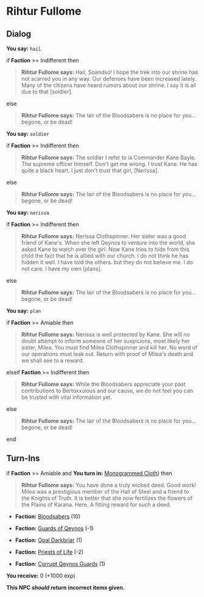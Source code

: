 # Rihtur Fullome
## Dialog

**You say:** `hail`



if **Faction** >= Indifferent then 



>**Rihtur Fullome says:** Hail, Soandso! I hope the trek into our shrine has not scarred you in any way. Our defenses have been increased lately. Many of the citizens have heard rumors about our shrine. I say it is all due to that [soldier].


else



>**Rihtur Fullome says:** The lair of the Bloodsabers is no place for you...  begone, or be dead!


**You say:** `soldier`



if **Faction** >= Indifferent then



>**Rihtur Fullome says:** The soldier I refer to is Commander Kane Bayle. The supreme officer himself. Don't get me wrong. I trust Kane. He has quite a black heart. I just don't trust that girl, [Nerissa].


else



>**Rihtur Fullome says:** The lair of the Bloodsabers is no place for you...  begone, or be dead!


**You say:** `nerissa`



if **Faction** >= Indifferent then



>**Rihtur Fullome says:** Nerissa Clothspinner. Her sister was a good friend of Kane's. When she left Qeynos to venture into the world, she asked Kane to watch over the girl. Now Kane tries to hide from this child the fact that he is allied with our church. I do not think he has hidden it well. I have told the others. but they do not believe me. I do not care. I have my own [plans].


else



>**Rihtur Fullome says:** The lair of the Bloodsabers is no place for you...  begone, or be dead!


**You say:** `plan`



if **Faction** >= Amiable then



>**Rihtur Fullome says:** Nerissa is well protected by Kane. She will no doubt attempt to inform someone of her suspicions, most likely her sister, Milea. You must find Milea Clothspinner and kill her. No word of our operations must leak out. Return with proof of Milea's death and we shall see to a reward.


elseif **Faction** >= Indifferent then



>**Rihtur Fullome says:** While the Bloodsabers appreciate your past contributions to Bertoxxulous and our cause, we do not feel you can be trusted with vital information yet.


else



>**Rihtur Fullome says:** The lair of the Bloodsabers is no place for you...  begone, or be dead!


end

## Turn-Ins





if **Faction** >= Amiable and  **You turn in:** [Monogrammed Cloth](/item/13302)) then


>**Rihtur Fullome says:** You have done a truly wicked deed. Good work! Milea was a prestigious member of the Hall of Steel and a friend to the Knights of Truth. It is better that she now fertilizes the flowers of the Plains of Karana. Here. A fitting reward for such a deed.


* __Faction:__ [Bloodsabers](/faction/221) (10)


* __Faction:__ [Guards of Qeynos](/faction/262) (-1)


* __Faction:__ [Opal Darkbriar](/faction/296) (1)


* __Faction:__ [Priests of Life](/faction/341) (-2)


* __Faction:__ [Corrupt Qeynos Guards](/faction/230) (1)


 **You receive:** 0 (+1000 exp)

**This NPC *should* return incorrect items given.**
